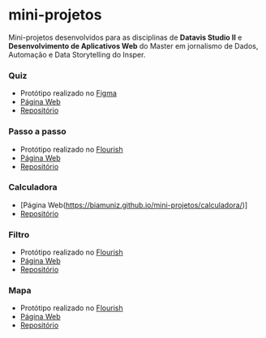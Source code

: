 # mini-projetos

Mini-projetos desenvolvidos para as disciplinas de **Datavis Studio II** e **Desenvolvimento de Aplicativos Web** do Master em jornalismo de Dados, Automação e Data Storytelling do Insper.


### Quiz
* Protótipo realizado no [Figma](https://www.figma.com/proto/V7br9pdRCxaAF93NM7LAU5/datavizII?page-id=0%3A1&node-id=23%3A1869&scaling=scale-down)
* [Página Web](https://biamuniz.github.io/mini-projetos/quiz/)
* [Repositório](https://github.com/biamuniz/mini-projetos/tree/main/quiz)


### Passo a passo
* Protótipo realizado no [Flourish](https://public.flourish.studio/story/1556850/)
* [Página Web](https://biamuniz.github.io/mini-projetos/passo-a-passo/)
* [Repositório](https://github.com/biamuniz/mini-projetos/tree/main/passo-a-passo)


### Calculadora
* [Página Web(https://biamuniz.github.io/mini-projetos/calculadora/)]
* [Repositório](https://github.com/biamuniz/mini-projetos/calculadora)

### Filtro
* Protótipo realizado no [Flourish](https://public.flourish.studio/visualisation/10396175/)
* [Página Web](https://biamuniz.github.io/mini-projetos/filtro/)
* [Repositório](https://github.com/biamuniz/mini-projetos/filtro/)

### Mapa
* Protótipo realizado no [Flourish](https://public.flourish.studio/visualisation/10532734/)
* [Página Web](https://biamuniz.github.io/mini-projetos/mapa/)
* [Repositório](https://github.com/biamuniz/mini-projetos/tree/main/mapa)

